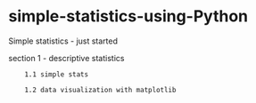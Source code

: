 # simple-statistics-using-Python
Simple statistics - just started

section 1 - descriptive statistics

        1.1 simple stats
        
        1.2 data visualization with matplotlib



